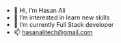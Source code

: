 - 👋 Hi, I’m Hasan Ali
- 👀 I’m interested in learn new skills
- 🌱 I’m currently Full Stack developer
- 📫 hasanalitech@gmail.com
